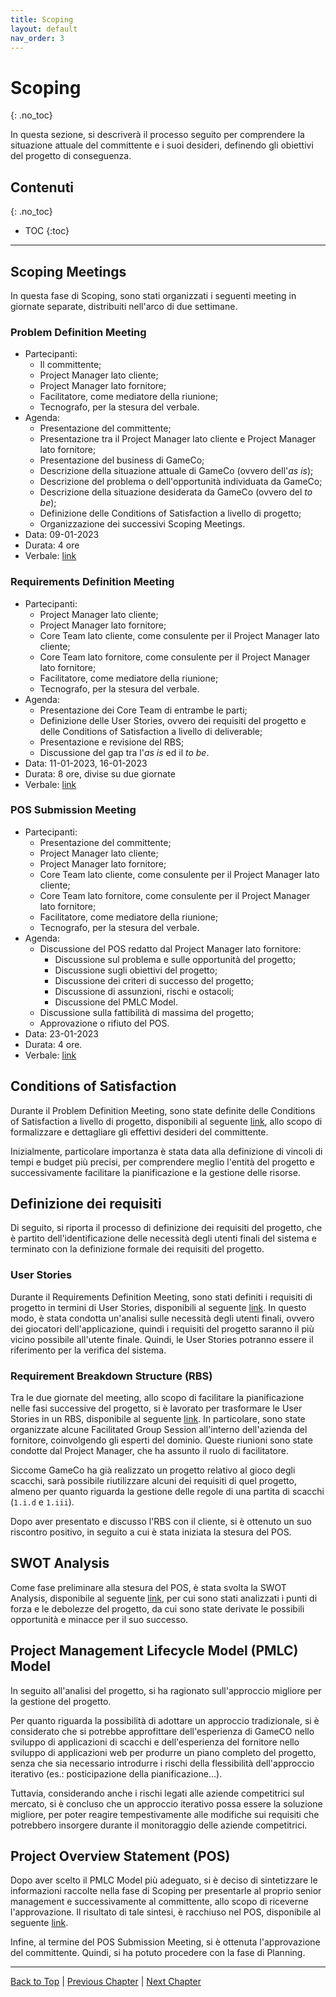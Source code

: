 ```yaml
---
title: Scoping
layout: default
nav_order: 3
---
```


# Scoping
{: .no_toc}

In questa sezione, si descriverà il processo seguito per comprendere la situazione attuale del committente e i
suoi desideri, definendo gli obiettivi del progetto di conseguenza.

## Contenuti
{: .no_toc}

- TOC 
{:toc}

---

## Scoping Meetings

In questa fase di Scoping, sono stati organizzati i seguenti meeting in giornate separate, distribuiti nell'arco
di due settimane.

### Problem Definition Meeting

- Partecipanti:
  - Il committente;
  - Project Manager lato cliente;
  - Project Manager lato fornitore;
  - Facilitatore, come mediatore della riunione;
  - Tecnografo, per la stesura del verbale.
- Agenda:
  - Presentazione del committente;
  - Presentazione tra il Project Manager lato cliente e Project Manager lato fornitore;
  - Presentazione del business di GameCo;
  - Descrizione della situazione attuale di GameCo (ovvero dell'_as is_);
  - Descrizione del problema o dell'opportunità individuata da GameCo;
  - Descrizione della situazione desiderata da GameCo (ovvero del _to be_);
  - Definizione delle Conditions of Satisfaction a livello di progetto;
  - Organizzazione dei successivi Scoping Meetings.
- Data: 09-01-2023
- Durata: 4 ore
- Verbale: [link](/pm/attachments/content/meeting-reports/scoping/problem-definition-meeting)

### Requirements Definition Meeting

- Partecipanti:
    - Project Manager lato cliente;
    - Project Manager lato fornitore;
    - Core Team lato cliente, come consulente per il Project Manager lato cliente;
    - Core Team lato fornitore, come consulente per il Project Manager lato fornitore;
    - Facilitatore, come mediatore della riunione;
    - Tecnografo, per la stesura del verbale.
- Agenda:
  - Presentazione dei Core Team di entrambe le parti;
  - Definizione delle User Stories, ovvero dei requisiti del progetto e delle Conditions of Satisfaction a livello
    di deliverable;
  - Presentazione e revisione del RBS;
  - Discussione del gap tra l'_as is_ ed il _to be_.
- Data: 11-01-2023, 16-01-2023
- Durata: 8 ore, divise su due giornate
- Verbale: [link](/pm/attachments/content/meeting-reports/scoping/requirements-definition-meeting)

### POS Submission Meeting

- Partecipanti:      
  - Presentazione del committente;
  - Project Manager lato cliente;
  - Project Manager lato fornitore;
  - Core Team lato cliente, come consulente per il Project Manager lato cliente;
  - Core Team lato fornitore, come consulente per il Project Manager lato fornitore;
  - Facilitatore, come mediatore della riunione;
  - Tecnografo, per la stesura del verbale.
- Agenda:
  - Discussione del POS redatto dal Project Manager lato fornitore:
    - Discussione sul problema e sulle opportunità del progetto;
    - Discussione sugli obiettivi del progetto;
    - Discussione dei criteri di successo del progetto;
    - Discussione di assunzioni, rischi e ostacoli;
    - Discussione del PMLC Model.
  - Discussione sulla fattibilità di massima del progetto;
  - Approvazione o rifiuto del POS.
- Data: 23-01-2023
- Durata: 4 ore.
- Verbale: [link](/pm/attachments/content/meeting-reports/scoping/pos-submission-meeting)

## Conditions of Satisfaction

Durante il Problem Definition Meeting, sono state definite delle Conditions of Satisfaction a livello di progetto, 
disponibili al seguente [link](/pm/attachments/content/cos#09-01-2023), allo scopo di formalizzare e
dettagliare gli effettivi desideri del committente.

Inizialmente, particolare importanza è stata data alla definizione di vincoli di tempi e budget più precisi, per
comprendere meglio l'entità del progetto e successivamente facilitare la pianificazione e la gestione delle 
risorse.

## Definizione dei requisiti
Di seguito, si riporta il processo di definizione dei requisiti del progetto, che è partito dell'identificazione delle
necessità degli utenti finali del sistema e terminato con la definizione formale dei requisiti del progetto.

### User Stories
Durante il Requirements Definition Meeting, sono stati definiti i requisiti di progetto in termini di User Stories,
disponibili al seguente [link](/pm/attachments/content/user-stories#12-01-2023). 
In questo modo, è stata condotta un'analisi sulle necessità degli utenti finali, ovvero dei giocatori dell'applicazione,
quindi i requisiti del progetto saranno il più vicino possibile all'utente finale. Quindi, le User Stories potranno
essere il riferimento per la verifica del sistema.

### Requirement Breakdown Structure (RBS)
Tra le due giornate del meeting, allo scopo di facilitare la pianificazione nelle fasi successive del progetto, si è 
lavorato per trasformare le User Stories in un RBS, disponibile al seguente [link](/pm/attachments/content/rbs#16-01-2023). 
In particolare, sono state organizzate alcune Facilitated Group Session all'interno dell'azienda del fornitore, 
coinvolgendo gli esperti del dominio. Queste riunioni sono state condotte dal Project Manager, che ha assunto il ruolo
di facilitatore.

Siccome GameCo ha già realizzato un progetto relativo al gioco degli scacchi, sarà possibile riutilizzare alcuni dei 
requisiti di quel progetto, almeno per quanto riguarda la gestione delle regole di una partita di scacchi (`1.i.d` e
`1.iii`).

Dopo aver presentato e discusso l'RBS con il cliente, si è ottenuto un suo riscontro positivo, in seguito a cui è stata
iniziata la stesura del POS.

## SWOT Analysis
Come fase preliminare alla stesura del POS, è stata svolta la SWOT Analysis, disponibile al seguente 
[link](/pm/attachments/content/swot-analysis#19-01-2023), per cui sono stati analizzati i punti di forza e
le debolezze del progetto, da cui sono state derivate le possibili opportunità e minacce per il suo successo.

## Project Management Lifecycle Model (PMLC) Model
In seguito all'analisi del progetto, si ha ragionato sull'approccio migliore per la gestione del progetto.

Per quanto riguarda la possibilità di adottare un approccio tradizionale, si è considerato che si potrebbe approfittare
dell'esperienza di GameCO nello sviluppo di applicazioni di scacchi e dell'esperienza del fornitore nello sviluppo di
applicazioni web per produrre un piano completo del progetto, senza che sia necessario introdurre i rischi della
flessibilità dell'approccio iterativo (es.: posticipazione della pianificazione...).

Tuttavia, considerando anche i rischi legati alle aziende competitrici sul mercato, si è concluso che un approccio 
iterativo possa essere la soluzione migliore, per poter reagire tempestivamente alle modifiche sui requisiti che 
potrebbero insorgere durante il monitoraggio delle aziende competitrici.

## Project Overview Statement (POS)
Dopo aver scelto il PMLC Model più adeguato, si è deciso di sintetizzare le informazioni raccolte nella fase di Scoping
per presentarle al proprio senior management e successivamente al committente, allo scopo di riceverne l'approvazione.
Il risultato di tale sintesi, è racchiuso nel POS, disponibile al seguente [link](/pm/attachments/content/pos#20-01-2023).

Infine, al termine del POS Submission Meeting, si è ottenuta l'approvazione del committente. Quindi, si ha potuto
procedere con la fase di Planning.

---

[Back to Top](#top) |
[Previous Chapter](/pm/0-problem) |
[Next Chapter](/pm/2-planning)